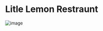 # Litle Lemon Restraunt

![image](https://github.com/prathikanand7/Frontend-development-coursera/assets/113021806/0e4fdd1e-019c-414c-a9bc-13990d8268db)
